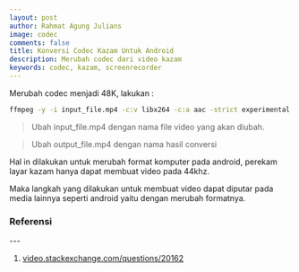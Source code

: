 ```yaml
---
layout: post
author: Rahmat Agung Julians
image: codec
comments: false
title: Konversi Codec Kazam Untuk Android
description: Merubah codec dari video kazam
keywords: codec, kazam, screenrecorder
---
```


Merubah codec menjadi 48K, lakukan :

```bash
ffmpeg -y -i input_file.mp4 -c:v libx264 -c:a aac -strict experimental -tune fastdecode -pix_fmt yuv420p -b:a 192k -ar 48000 output_file.mp4
```

> Ubah input_file.mp4 dengan nama file video yang akan diubah.

> Ubah output_file.mp4 dengan nama hasil conversi

Hal in dilakukan untuk merubah format komputer pada android, perekam layar kazam hanya dapat membuat video pada 44khz.

Maka langkah yang dilakukan untuk membuat video dapat diputar pada media lainnya seperti android yaitu dengan merubah formatnya.

<h3 class="title-referensi"><b>Referensi</b></h3> 
--- 
<ol class="referensi">
    <li>
        <a href="https://video.stackexchange.com/questions/20162/convert-kazam-video-file-to-a-file-playable-in-windows-media-player">video.stackexchange.com/questions/20162</a>
    </li>
</ol>
